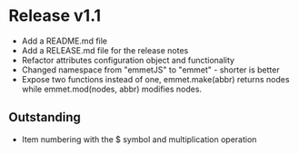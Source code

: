 # Release v1.1

- Add a README.md file
- Add a RELEASE.md file for the release notes
- Refactor attributes configuration object and functionality
- Changed namespace from "emmetJS" to "emmet" - shorter is better
- Expose two functions instead of one, emmet.make(abbr) returns nodes while emmet.mod(nodes, abbr) modifies nodes.

## Outstanding

- Item numbering with the $ symbol and multiplication operation